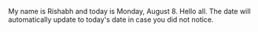 My name is Rishabh and today is Monday, August 8. Hello all. The date will automatically update to today's date in case you did not notice.
